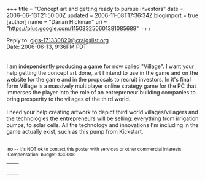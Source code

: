 +++
title = "Concept art and getting ready to pursue investors"
date = 2006-06-13T21:50:00Z
updated = 2006-11-08T17:36:34Z
blogimport = true 
[author]
	name = "Darian Hickman"
	uri = "https://plus.google.com/115033250601381085689"
+++

Reply to: <a href="mailto:gigs-171330820@craigslist.org?subject=Concept%20art%20and%20getting%20ready%20to%20pursue%20investors">gigs-171330820@craigslist.org</a><br />Date: 2006-06-13,  9:36PM PDT<br /><br /><br />I am independently producing a game for now called "Village". I want your help getting the concept art done, art I intend to use in the game and on the website for the game and in the proposals to recruit investors. In it's final form Village is a massively multiplayer online strategy game for the PC that immerses the player into the role of an entrepreneur building companies to bring prosperity to the villages of the third world.<br /><br />I need your help creating artwork to depict third world villages/villagers and the technologies the entrepreneurs will be selling: everything from irrigation pumps, to solar cells. All the technology and innovations I'm including in the game actually exist, such as this pump from Kickstart.<br /><br /><ul style="margin-left: 0px; padding-left: 3px; list-style-type: none; list-style-image: none; list-style-position: outside; font-size: smaller;"><li> <font>no --  it's NOT ok to contact this poster with services or other commercial interests<br /></span></li><font><li> Compensation: budget: $3000k <br /></li></span></ul><font>   <table summary="craigslist hosted images"><tbody><tr><td align="center"><br /></td>   <td align="center"><br /></td></tr></tbody></table> </span>
